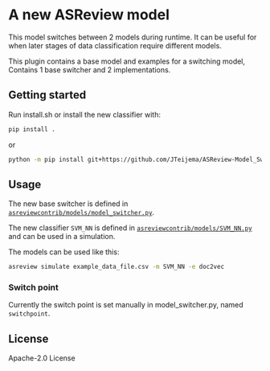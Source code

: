 # A new ASReview model
This model switches between 2 models during runtime. It can be useful for when later stages of data classification require different models.

This plugin contains a base model and examples for a switching model, Contains 1 base switcher and 2 implementations.


## Getting started

Run install.sh or install the new classifier with:

```bash
pip install .
```

or

```bash
python -m pip install git+https://github.com/JTeijema/ASReview-Model_Switcher.git
```


## Usage

The new base switcher is defined in
[`asreviewcontrib/models/model_switcher.py`](asreviewcontrib/models/model_switcher.py).

The new classifier `SVM_NN` is defined in
[`asreviewcontrib/models/SVM_NN.py`](asreviewcontrib/models/SVM_NN.py) 
and can be used in a simulation.

The models can be used like this:
```bash
asreview simulate example_data_file.csv -m SVM_NN -e doc2vec
```

### Switch point
Currently the switch point is set manually in model_switcher.py, named ``switchpoint``.

## License
Apache-2.0 License 
